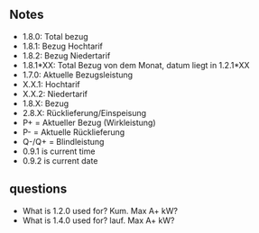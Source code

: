 
## Notes
* 1.8.0: Total bezug
* 1.8.1: Bezug Hochtarif
* 1.8.2: Bezug Niedertarif
* 1.8.1\*XX: Total Bezug von dem Monat, datum liegt in 1.2.1\*XX
* 1.7.0: Aktuelle Bezugsleistung
* X.X.1: Hochtarif
* X.X.2: Niedertarif
* 1.8.X: Bezug
* 2.8.X: Rücklieferung/Einspeisung
* P+ = Aktueller Bezug (Wirkleistung)
* P- = Aktuelle Rücklieferung
* Q-/Q+ = Blindleistung
* 0.9.1 is current time
* 0.9.2 is current date

## questions
* What is 1.2.0 used for? Kum. Max A+ kW?
* What is 1.4.0 used for? lauf. Max A+ kW?
